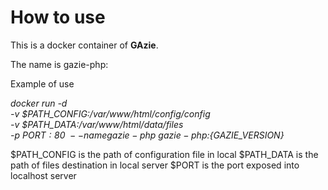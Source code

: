 # How to use

This is a docker container of __GAzie__.

The name is gazie-php:<GAzie-version>

Example of use

*docker run -d \
	-v $PATH_CONFIG:/var/www/html/config/config \
	-v $PATH_DATA:/var/www/html/data/files \
	-p $PORT:80 \
	--name gazie-php \
	gazie-php:${GAZIE_VERSION}*

$PATH_CONFIG is the path of configuration file in local
$PATH_DATA   is the path of files destination in local server
$PORT is the port exposed into localhost server

